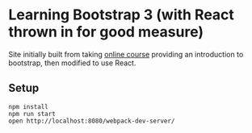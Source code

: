 # Learning Bootstrap 3 (with React thrown in for good measure)

Site initially built from taking [online course](https://www.udemy.com/bootstrap-3/) providing an introduction to bootstrap, then modified to use React.

## Setup

```
npm install
npm run start
open http://localhost:8080/webpack-dev-server/
```
